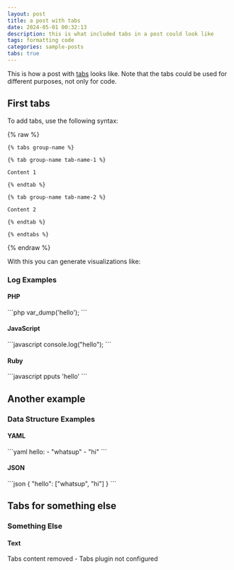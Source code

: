 ```yaml
---
layout: post
title: a post with tabs
date: 2024-05-01 00:32:13
description: this is what included tabs in a post could look like
tags: formatting code
categories: sample-posts
tabs: true
---
```


This is how a post with [tabs](https://github.com/Ovski4/jekyll-tabs) looks like. Note that the tabs could be used for different purposes, not only for code.

## First tabs

To add tabs, use the following syntax:

{% raw %}

```liquid
{% tabs group-name %}

{% tab group-name tab-name-1 %}

Content 1

{% endtab %}

{% tab group-name tab-name-2 %}

Content 2

{% endtab %}

{% endtabs %}
```

{% endraw %}

With this you can generate visualizations like:

<div class="tabs-container">
  <h3>Log Examples</h3>
  
  <div class="tab-content">
    <h4>PHP</h4>
    ```php
    var_dump('hello');
    ```
  </div>
  
  <div class="tab-content">
    <h4>JavaScript</h4>
    ```javascript
    console.log("hello");
    ```
  </div>
  
  <div class="tab-content">
    <h4>Ruby</h4>
    ```javascript
    pputs 'hello'
    ```
  </div>
</div>

## Another example

<div class="tabs-container">
  <h3>Data Structure Examples</h3>
  
  <div class="tab-content">
    <h4>YAML</h4>
    ```yaml
    hello:
      - "whatsup"
      - "hi"
    ```
  </div>
  
  <div class="tab-content">
    <h4>JSON</h4>
    ```json
    {
      "hello": ["whatsup", "hi"]
    }
    ```
  </div>
</div>

## Tabs for something else

<div class="tabs-container">
  <h3>Something Else</h3>
  
  <div class="tab-content">
    <h4>Text</h4>
    <p>Tabs content removed - Tabs plugin not configured</p>
  </div>
</div>
